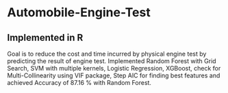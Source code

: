 # Automobile-Engine-Test
## Implemented in R
Goal is to reduce the cost and time incurred by physical engine test by predicting the result of engine test. Implemented Random Forest with Grid Search, SVM with multiple kernels, Logistic Regression, XGBoost, check for Multi-Collinearity using VIF package, Step AIC for finding best features and achieved Accuracy of 87.16 % with Random Forest.
